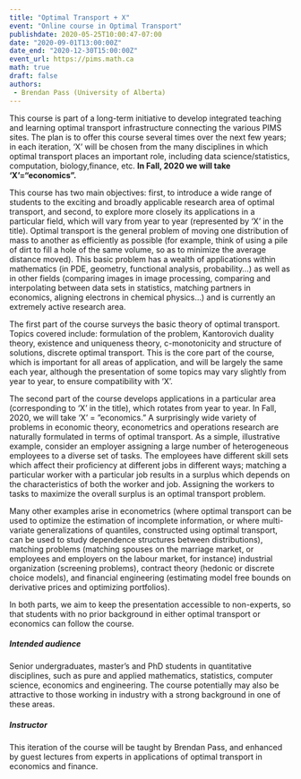 ```yaml
---
title: "Optimal Transport + X"
event: "Online course in Optimal Transport"
publishdate: 2020-05-25T10:00:47-07:00
date: "2020-09-01T13:00:00Z"
date_end: "2020-12-30T15:00:00Z"
event_url: https://pims.math.ca
math: true
draft: false
authors:
 - Brendan Pass (University of Alberta)
---
```


This course is part of a long-term initiative to develop integrated teaching and
learning optimal transport infrastructure connecting the various PIMS sites. The
plan is to offer this course several times over the next few years; in each
iteration, ‘X’ will be chosen from the many disciplines in which optimal
transport places an important role, including data science/statistics,
computation, biology,finance, etc. **In Fall, 2020 we will take
‘X’=“economics”.**

This course has two main objectives: first, to introduce a wide range of
students to the exciting and broadly applicable research area of optimal
transport, and second, to explore more closely its applications in a particular
field, which will vary from year to year (represented by ‘X’ in the title).
Optimal transport is the general problem of moving one distribution of mass to
another as efficiently as possible (for example, think of using a pile of dirt
to fill a hole of the same volume, so as to minimize the average distance
moved). This basic problem has a wealth of applications within mathematics (in
PDE, geometry, functional analysis, probability…) as well as in other fields
(comparing images in image processing, comparing and interpolating between data
sets in statistics, matching partners in economics, aligning electrons in
chemical physics…) and is currently an extremely active research area.

The first part of the course surveys the basic theory of optimal transport.
Topics covered include: formulation of the problem, Kantorovich duality theory,
existence and uniqueness theory, c-monotonicity and structure of solutions,
discrete optimal transport. This is the core part of the course, which is
important for all areas of application, and will be largely the same each year,
although the presentation of some topics may vary slightly from year to year, to
ensure compatibility with ‘X’.

The second part of the course develops applications in a particular area
(corresponding to ‘X’ in the title), which rotates from year to year. In Fall,
2020, we will take ‘X’ = ”economics.” A surprisingly wide variety of problems in
economic theory, econometrics and operations research are naturally formulated
in terms of optimal transport. As a simple, illustrative example, consider an
employer assigning a large number of heterogeneous employees to a diverse set of
tasks. The employees have different skill sets which affect their proficiency at
different jobs in different ways; matching a particular worker with a particular
job results in a surplus which depends on the characteristics of both the worker
and job. Assigning the workers to tasks to maximize the overall surplus is an
optimal transport problem.

Many other examples arise in econometrics (where optimal transport can be used
to optimize the estimation of incomplete information, or where multi-variate
generalizations of quantiles, constructed using optimal transport, can be used
to study dependence structures between distributions), matching problems
(matching spouses on the marriage market, or employees and employers on the
labour market, for instance) industrial organization (screening problems),
contract theory (hedonic or discrete choice models), and financial engineering
(estimating model free bounds on derivative prices and optimizing portfolios).

In both parts, we aim to keep the presentation accessible to non-experts, so
that students with no prior background in either optimal transport or economics
can follow the course.

##### Intended audience
Senior undergraduates, master’s and PhD students in quantitative disciplines,
such as pure and applied mathematics, statistics, computer science, economics
and engineering. The course potentially may also be attractive to those working
in industry with a strong background in one of these areas.

##### Instructor
This iteration of the course will be taught by Brendan Pass, and enhanced by
guest lectures from experts in applications of optimal transport in economics
and finance.
